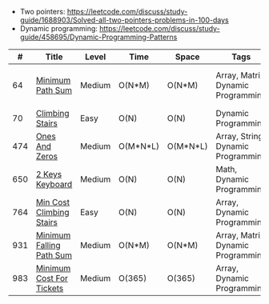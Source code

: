 - Two pointers: https://leetcode.com/discuss/study-guide/1688903/Solved-all-two-pointers-problems-in-100-days
- Dynamic programming: https://leetcode.com/discuss/study-guide/458695/Dynamic-Programming-Patterns

| #   | Title                                                             | Level  | Time       | Space      | Tags                               | Note           |
| --- | ----------------------------------------------------------------- | ------ | ---------- | ---------- | ---------------------------------- | -------------- |
| 64  | [Minimum Path Sum](./src/64.minimum-path-sum.py)                  | Medium | O(N\*M)    | O(N\*M)    | Array, Matrix, Dynamic Programming | DP (Max - Min) |
| 70  | [Climbing Stairs](./src/70.climbing-stairs.py)                    | Easy   | O(N)       | O(N)       | Dynamic Programming                |                |
| 474 | [Ones And Zeros](./src/474.ones-and-zeros.py)                     | Medium | O(M\*N\*L) | O(M\*N\*L) | Array, String, Dynamic Programming |                |
| 650 | [2 Keys Keyboard](./src/650.2-keys-keyboard.py)                   | Medium | O(N)       | O(N)       | Math, Dynamic Programming          |                |
| 764 | [Min Cost Climbing Stairs](./src/764.min-cost-climbing-stairs.py) | Easy   | O(N)       | O(N)       | Array, Dynamic Programming         |                |
| 931 | [Minimum Falling Path Sum](./src/931.min-falling-path-sum.py)     | Medium | O(N\*M)    | O(N\*M)    | Array, Matrix, Dynamic Programming |                |
| 983 | [Minimum Cost For Tickets](./src/983.min-cost-ticket.py)          | Medium | O(365)     | O(365)     | Array, Dynamic Programming         |                |
